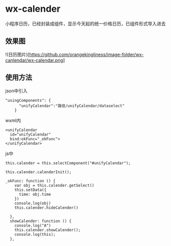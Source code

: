 # wx-calender
小程序日历，已经封装成组件，显示今天起的统一价格日历，已组件形式导入进去

## 效果图
!(日历图片)[https://github.com/orangekingliness/image-folder/wx-canlendar/wx-calendar.png]

## 使用方法
json中引入
```
"usingComponents": {
      "unifyCalendar":"路径/unifyCalendar/dataselect"
    }
```

wxml内
```
<unifyCalendar 
  id="unifyCalendar" 
  bind:okFunc="_okFunc">
</unifyCalendar>
```
js中
```
this.calender = this.selectComponent("#unifyCalendar");

this.calender.calenderInit();

_okFunc: function () {
    var obj = this.calender.getSelect()
    this.setData({
      time: obj.time
    })
    console.log(obj)
    this.calender.hideCalender()

  },
  showCalender: function () {
    console.log("A")
    this.calender.showCalender();
    console.log(this);
  },

```


